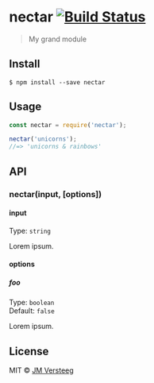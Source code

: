 # nectar [![Build Status](https://travis-ci.org/jmversteeg/nectar.svg?branch=master)](https://travis-ci.org/jmversteeg/nectar)

> My grand module


## Install

```
$ npm install --save nectar
```


## Usage

```js
const nectar = require('nectar');

nectar('unicorns');
//=> 'unicorns & rainbows'
```


## API

### nectar(input, [options])

#### input

Type: `string`

Lorem ipsum.

#### options

##### foo

Type: `boolean`  
Default: `false`

Lorem ipsum.


## License

MIT © [JM Versteeg](http://github.com/jmversteeg)
